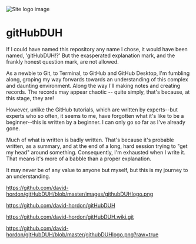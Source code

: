 ![Site logo image](https://user-images.githubusercontent.com/49107360/57974904-dfaace80-79b7-11e9-8047-4c1c6195faff.png)

# gitHubDUH
If I could have named this repository any name I chose, it would have been named, 'gitHubDUH!?' But the exasperated explanation mark, and the frankly honest question mark, are not allowed.

As a newbie to Git, to Terminal, to GitHub and GitHub Desktop, I'm fumbling along, groping my way forwards towards an understanding of this complex and daunting environment. Along the way I'll making notes and creating records. The records may appear chaotic -- quite simply, that's because, at this stage, they are!

However, unlike the GitHub tutorials, which are written by experts--but experts who so often, it seems to me, have forgotten what it's like to be a beginner--this is written by a beginner. I can only go so far as I've already gone.

Much of what is written is badly written. That's because it's probable written, as a summary, and at the end of a long, hard session trying to "get my head" around something. Consequently, I'm exhausted when I write it. That means it's more of a babble than a proper explanation.

It may never be of any value to anyone but myself, but this is my journey to an understanding.

https://github.com/david-hordon/gitHubDUH/blob/master/images/githubDUHlogo.png

https://github.com/david-hordon/gitHubDUH

https://github.com/david-hordon/gitHubDUH.wiki.git

https://github.com/david-hordon/gitHubDUH/blob/master/githubDUHlogo.png?raw=true
